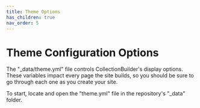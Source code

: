 ```yaml
---
title: Theme Options
has_children: true
nav_order: 5
---
```


# Theme Configuration Options

The "_data/theme.yml" file controls CollectionBuilder's display options. These variables impact every page the site builds, so you should be sure to go through each one as you create your site.

To start, locate and open the "theme.yml" file in the repository's "_data" folder.
